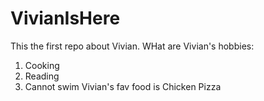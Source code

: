 # VivianIsHere
This the first repo about Vivian.
WHat are Vivian's hobbies:
1. Cooking
2. Reading
2. Cannot swim
Vivian's fav food is
Chicken
Pizza
